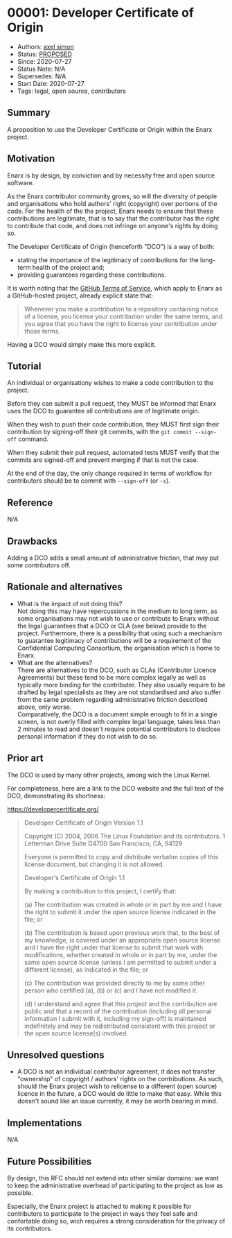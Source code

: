 # 00001: Developer Certificate of Origin
- Authors: [axel simon](axel@redhat.com)
- Status: [PROPOSED](/README.md#proposed)
- Since: 2020-07-27
- Status Note: N/A
- Supersedes: N/A
- Start Date: 2020-07-27
- Tags: legal, open source, contributors

## Summary

A proposition to use the Developer Certificate or Origin within the Enarx
project.

## Motivation

Enarx is by design, by conviction and by necessity free and open source
software.

As the Enarx contributor community grows, so will the diversity of people and
organisations who hold authors' right (copyright) over portions of the code. For
the health of the the project, Enarx needs to ensure that these contributions
are legitimate, that is to say that the contributor has the right to contribute
that code, and does not infringe on anyone's rights by doing so.

The Developer Certificate of Origin (henceforth "DCO") is a way of both:
- stating the importance of the legitimacy of contributions for the long-term
  health of the project and;
- providing guarantees regarding these contributions.

It is worth noting that the [GitHub Terms of
Service](https://docs.github.com/en/github/site-policy/github-terms-of-service#6-contributions-under-repository-license),
which apply to Enarx as a GitHub-hosted project, already explicit state that:
> Whenever you make a contribution to a repository containing notice of a
> license, you license your contribution under the same terms, and you agree
> that you have the right to license your contribution under those terms. 

Having a DCO would simply make this more explicit.

## Tutorial

An individual or organisationy wishes to make a code contribution to the
project.

Before they can submit a pull request, they MUST be informed that Enarx uses the
DCO to guarantee all contributions are of legitimate origin.

When they wish to push their code contribution, they MUST first sign their
contribution by signing-off their git commits, with the `git commit --sign-off`
command.

When they submit their pull request, automated tests MUST verify that the
commits are signed-off and prevent merging if that is not the case.

At the end of the day, the only change required in terms of workflow for
contributors should be to commit with `--sign-off` (or `-s`).

## Reference

N/A

## Drawbacks

Adding a DCO adds a small amount of administrative friction, that may put some
contributors off.

## Rationale and alternatives

- What is the impact of not doing this?  
Not doing this may have repercussions in the medium to long term, as some
organisations may not wish to use or contribute to Enarx without the legal
guarantees that a DCO or CLA (see below) provide to the project. Furthermore,
there is a possibility that using such a mechanism to guarantee legitimacy of
contributions will be a requirement of the Confidential Computing Consortium,
the organisation which is home to Enarx.
- What are the alternatives?  
  There are alternatives to the DCO, such as CLAs (Contributor Licence
Agreements) but these tend to be more complex legally as well as typically more
binding for the contributer. They also usually require to be drafted by legal
specialists as they are not standardised and also suffer from the same problem
regarding administrative friction described above, only worse.  
Comparatively, the DCO is a document simple enough to fit in a single screen, is
not overly filled with complex legal language, takes less than 2 minutes to read
and doesn't require potential contributors to disclose personal information if
they do not wish to do so.

## Prior art

The DCO is used by many other projects, among wich the Linux Kernel.

For completeness, here are a link to the DCO website and the full text of the
DCO, demonstrating its shortness:

https://developercertificate.org/

> Developer Certificate of Origin
> Version 1.1
> 
> Copyright (C) 2004, 2006 The Linux Foundation and its contributors.
> 1 Letterman Drive
> Suite D4700
> San Francisco, CA, 94129
> 
> Everyone is permitted to copy and distribute verbatim copies of this
> license document, but changing it is not allowed.
> 
> 
> Developer's Certificate of Origin 1.1
> 
> By making a contribution to this project, I certify that:
> 
> (a) The contribution was created in whole or in part by me and I
>     have the right to submit it under the open source license
>     indicated in the file; or
> 
> (b) The contribution is based upon previous work that, to the best
>     of my knowledge, is covered under an appropriate open source
>     license and I have the right under that license to submit that
>     work with modifications, whether created in whole or in part
>     by me, under the same open source license (unless I am
>     permitted to submit under a different license), as indicated
>     in the file; or
> 
> (c) The contribution was provided directly to me by some other
>     person who certified (a), (b) or (c) and I have not modified
>     it.
> 
> (d) I understand and agree that this project and the contribution
>     are public and that a record of the contribution (including all
>     personal information I submit with it, including my sign-off) is
>     maintained indefinitely and may be redistributed consistent with
>     this project or the open source license(s) involved.

## Unresolved questions

- A DCO is not an individual contributor agreement, it does not transfer
  "ownership" of copyright / authors' rights on the contributions. As such,
should the Enarx project wish to relicense to a different (open source) licence
in the future, a DCO would do little to make that easy. While this doesn't sound
like an issue currently, it may be worth bearing in mind.

## Implementations

N/A

## Future Possibilities

By design, this RFC should not extend into other similar domains: we want to
keep the administrative overhead of participating to the project as low as 
possible.

Especially, the Enarx project is attached to making it possible for contributors
to participate to the project in ways they feel safe and confortable doing so,
wich requires a strong consideration for the privacy of its contributors.
